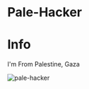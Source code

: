 # Pale-Hacker 

# Info 

I'm From Palestine, Gaza 

<p align="left"> <img src="https://komarev.com/ghpvc/?username=pale-hacker&label=Profile%20views&color=0e75b6&style=flat" alt="pale-hacker" /> </p>
